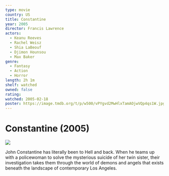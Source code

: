 ```yaml
---
type: movie
country: US
title: Constantine
year: 2005
director: Francis Lawrence
actors:
  - Keanu Reeves
  - Rachel Weisz
  - Shia LaBeouf
  - Djimon Hounsou
  - Max Baker
genre:
  - Fantasy
  - Action
  - Horror
length: 2h 1m
shelf: watched
owned: false
rating:
watched: 2005-02-18
poster: https://image.tmdb.org/t/p/w500/vPYgvd2MwHlxTamAOjwVQp4qs1W.jpg
---
```


# Constantine (2005)

![](https://image.tmdb.org/t/p/w500/vPYgvd2MwHlxTamAOjwVQp4qs1W.jpg)

John Constantine has literally been to Hell and back. When he teams up with a policewoman to solve the mysterious suicide of her twin sister, their investigation takes them through the world of demons and angels that exists beneath the landscape of contemporary Los Angeles.